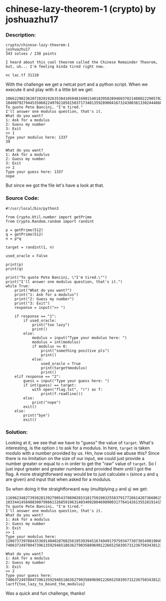 # chinese-lazy-theorem-1 (crypto) by joshuazhu17

### Description:
```
crypto/chinese-lazy-theorem-1
joshuazhu17
343 solves / 238 points

I heard about this cool theorem called the Chinese Remainder Theorem, but, uh... I'm feeling kinda tired right now.

nc lac.tf 31110
```

With the challenge we get a netcat port and a python script. When we execute it and play with it a little bit we get:
```
10662290236207282019263538410504816901540183950289460370214080222905782861627374056251804372336168549709470957558091508834785020797696386901583230930233547
10400792794453506822497021858150371734813592890041673243083813302444860941423466758138490583292186222475219483259176878900821324679812165425564213639620467
To quote Pete Bancini, "I'm tired."
I'll answer one modulus question, that's it.
What do you want?
1: Ask for a modulus
2: Guess my number
3: Exit
>> 1
Type your modulus here: 1337
39

What do you want?
1: Ask for a modulus
2: Guess my number
3: Exit
>> 2
Type your guess here: 1337
nope
```
But since we got the file let's have a look at that.

### Source Code:
```
#!/usr/local/bin/python3

from Crypto.Util.number import getPrime
from Crypto.Random.random import randint

p = getPrime(512)
q = getPrime(512)
n = p*q

target = randint(1, n)

used_oracle = False

print(p)
print(q)

print("To quote Pete Bancini, \"I'm tired.\"")
print("I'll answer one modulus question, that's it.")
while True:
    print("What do you want?")
    print("1: Ask for a modulus")
    print("2: Guess my number")
    print("3: Exit")
    response = input(">> ")

    if response == "1":
        if used_oracle:
            print("too lazy")
            print()
        else:
            modulus = input("Type your modulus here: ")
            modulus = int(modulus)
            if modulus <= 0:
                print("something positive pls")
                print()
            else:
                used_oracle = True
                print(target%modulus)
                print()
    elif response == "2":
        guess = input("Type your guess here: ")
        if int(guess) == target:
            with open("flag.txt", "r") as f:
                print(f.readline())
        else:
            print("nope")
        exit()
    else:
        print("bye")
        exit()
```
### Solution:

Looking at it, we see that we have to "guess" the value of `target`. What's interesting, is the option `1` to ask for a modulus.
In here, `target` is taken modulo with a number provided by us. Hm, how could we abuse this? Since there is no limitation on the size of our input, we could just provide a number 
greater or equal to `n` in order to get the "raw" value of `target`. So I just input greater and greater numbers and provided them until I got the flag. 
A more straightforward way would be to just calculate `n` (since `p` and `q` are given) and input that when asked for a modulus.

So when doing it the straightforward way (multiplying `p` and `q`) we get:
```
11696234827393828139279054378890265318175019032558379177266142073660615510104347437852663914728315863064505797839546198976639204890465349548592414606952763
10334414584883007998613268591963140340928046989003177641426135528191415874389755871175625934213238820818120457667415120042840085818931354798581616683528767
To quote Pete Bancini, "I'm tired."
I'll answer one modulus question, that's it.
What do you want?
1: Ask for a modulus
2: Guess my number
3: Exit
>> 1
Type your modulus here: 120873739788435369140402876025619539394516749491797593477307365490190492311701577685693283691074443306917255455183202090318464539840171489106622548696415130067444240686905216454227356443125338980332960685108164070728654400805011358052426966829315220078193510648802936427512203266010432966824054048219720633221
74063724978047396135929485186362790358896901226652583957312367503438123862469090425241739676164891467168167839384819409765189952353243587861284441817803194570956544645351518001806580718960626401449618669594528889167406989242285558372108154322655190397590870018115173284415791174610567654677419932046886488999

What do you want?
1: Ask for a modulus
2: Guess my number
3: Exit
>> 2
Type your guess here: 74063724978047396135929485186362790358896901226652583957312367503438123862469090425241739676164891467168167839384819409765189952353243587861284441817803194570956544645351518001806580718960626401449618669594528889167406989242285558372108154322655190397590870018115173284415791174610567654677419932046886488999
lactf{too_lazy_to_bound_the_modulus}
```
Was a quick and fun challenge, thanks!